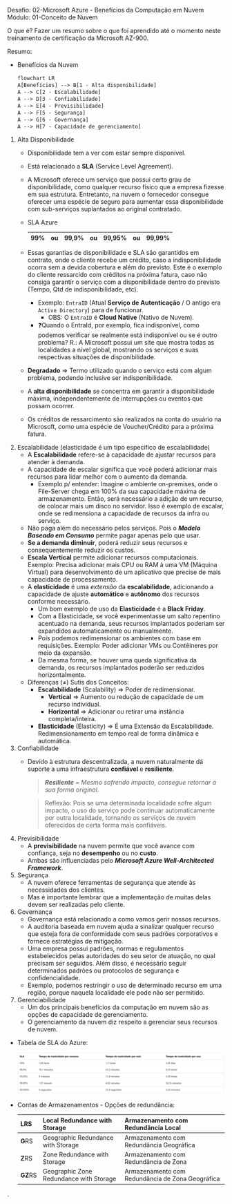 Desafio: 02-Microsoft Azure - Benefícios da Computação em Nuvem  
Módulo: 01-Conceito de Nuvem

O que é? Fazer um resumo sobre o que foi aprendido até o momento neste treinamento de certificação da Microsoft AZ-900.

Resumo:
- Benefícios da Nuvem
    
    ```mermaid
    flowchart LR
    A[Benefícios] --> B[1 - Alta disponibilidade]
    A --> C[2 - Escalabilidade]
    A --> D[3 - Confiabilidade]
    A --> E[4 - Previsibilidade]
    A --> F[5 - Segurança]
    A --> G[6 - Governança]
    A --> H[7 - Capacidade de gerenciamento]
    ```
    
1. Alta Disponibilidade
    - Disponibilidade tem a ver com estar sempre disponível.
    - Está relacionado a **SLA** (Service Level Agreement).
    - A Microsoft oferece um serviço que possui certo grau de disponibilidade, como qualquer recurso físico que a empresa fizesse em sua estrutura. Entretanto, na nuvem o fornecedor consegue oferecer uma espécie de seguro para aumentar essa disponibilidade com sub-serviços suplantados ao original contratado.
    - SLA Azure
        
        
        | 99% | ou | 99,9% | ou | 99,95% | ou | 99,99% |
        | --- | --- | --- | --- | --- | --- | --- |
    - Essas garantias de disponibilidade e SLA são garantidos em contrato, onde o cliente recebe um crédito, caso a indisponibilidade ocorra sem a devida cobertura e além do previsto. Este é o exemplo do cliente ressarcido com créditos na próxima fatura, caso não consiga garantir o serviço com a disponibilidade dentro do previsto (Tempo, Qtd de indisponibilidade, etc).
        - Exemplo:
        `EntraID` (Atual **Serviço de Autenticação** / O antigo era `Active Directory`) para de funcionar.
            - OBS: O `EntraID` é **Cloud Native** (Nativo de Nuvem).
        - ❓Quando o EntraId, por exemplo, fica indisponível, como podemos verificar se realmente está indisponível ou se é outro problema?
        R.: A Microsoft possui um site que mostra todas as localidades a nível global, mostrando os serviços e suas respectivas situações de disponibilidade.
    - **Degradado** ⇒ Termo utilizado quando o serviço está com algum problema, podendo inclusive ser indisponibilidade.
    - A **alta disponibilidade** se concentra em garantir a disponibilidade máxima, independentemente de interrupções ou eventos que possam ocorrer.
    - Os créditos de ressarcimento são realizados na conta do usuário na Microsoft, como uma espécie de Voucher/Crédito para a próxima fatura.
2. Escalabilidade (elasticidade é um tipo especifico de escalabilidade)
    - A **Escalabilidade** refere-se à capacidade de ajustar recursos para atender à demanda.
    - A capacidade de escalar significa que você poderá adicionar mais recursos para lidar melhor com o aumento da demanda.
        - Exemplo p/ entender:
        Imagine o ambiente on-premises, onde o File-Server chega em 100% da sua capacidade máxima de armazenamento.
        Então, será necessário a adição de um recurso, de colocar mais um disco no servidor.
        Isso é exemplo de escalar, onde se redimensiona a capacidade de recursos da infra ou serviço.
    - Não paga além do necessário pelos serviços. Pois o ***Modelo Baseado em Consumo*** permite pagar apenas pelo que usar.
    - **Se a demanda diminuir**, poderá reduzir seus recursos e consequentemente reduzir os custos.
    - **Escala Vertical** permite adicionar recursos computacionais.
    Exemplo:
    Precisa adicionar mais CPU ou RAM à uma VM (Máquina Virtual) para desenvolvimento de um aplicativo que precise de mais capacidade de processamento.
    - A **elasticidade** é uma *extensão* da **escalabilidade**, adicionando a capacidade de ajuste **automático** e **autônomo** dos recursos conforme necessário.
        - Um bom exemplo de uso da **Elasticidade** é a **Black Friday**.
        - Com a Elasticidade, se você experimentasse um salto repentino acentuado na demanda, seus recursos implantados poderiam ser expandidos automaticamente ou manualmente.
        - Pois podemos redimensionar os ambientes com base em requisições.
        Exemplo:
        Poder adicionar VMs ou Contêineres por meio da expansão.
        - Da mesma forma, se houver uma queda significativa da demanda, os recursos implantados poderão ser reduzidos horizontalmente.
    - Diferenças (≠) Sutis dos Conceitos:
        - **Escalabilidade** (Scalability) ⇒ Poder de redimensionar.
            - **Vertical** ⇒ Aumento ou redução de capacidade de um recurso individual.
            - **Horizontal** ⇒ Adicionar ou retirar uma instância completa/inteira.
        - **Elasticidade** (Elasticity) ⇒ É uma Extensão da Escalabilidade. Redimensionamento em tempo real de forma dinâmica e automática.
3. Confiabilidade
    - Devido à estrutura descentralizada, a nuvem naturalmente dá suporte a uma infraestrutura **confiável** e **resiliente**.
        
        > ***Resiliente** = Mesmo sofrendo impacto, consegue retornar a sua forma original*.
        > 
        
        > Reflexão:
        Pois se uma determinada localidade sofre algum impacto, o uso do serviço pode continuar automaticamente por outra localidade, tornando os serviços de nuvem oferecidos de certa forma mais confiáveis.
        > 
4. Previsibilidade
    - A **previsibilidade** na nuvem permite que você avance com confiança, seja no **desempenho** ou no **custo**.
    - Ambas são influenciadas pelo ***Microsoft Azure Well-Architected Framework***.
5. Segurança
    - A nuvem oferece ferramentas de segurança que atende às necessidades dos clientes.
    - Mas é importante lembrar que a implementação de muitas delas devem ser realizadas pelo cliente.
6. Governança
    - Governança está relacionado a como vamos gerir nossos recursos.
    - A auditoria baseada em nuvem ajuda a sinalizar qualquer recurso que esteja fora de conformidade com seus padrões corporativos e fornece estratégias de mitigação.
    - Uma empresa possui padrões, normas e regulamentos estabelecidos pelas autoridades do seu setor de atuação, no qual precisam ser seguidos. Além disso, é necessário seguir determinados padrões ou protocolos de segurança e confidencialidade.
    - Exemplo, podemos restringir o uso de determinado recurso em uma região, porque naquela localidade ele pode não ser permitido.
7. Gerenciabilidade
    - Um dos principais benefícios da computação em nuvem são as opções de capacidade de gerenciamento.
    - O gerenciamento da nuvem diz respeito a gerenciar seus recursos de nuvem.

- Tabela de SLA do Azure:
    
    ![image_Tabela_SLA_Azure.png](./image_Tabela_SLA_Azure.png)
  
- Contas de Armazenamentos - Opções de redundância:
    
    
    | **L**RS | Local Redundance with Storage | Armazenamento com Redundância Local |
    | --- | --- | --- |
    | **G**RS | Geographic Redundance with Storage | Armazenamento com Redundância Geográfica |
    | **Z**RS | Zone Redundance with Storage | Armazenamento com Redundância de Zona |
    | **GZ**RS | Geographic Zone Redundance with Storage | Armazenamento com Redundância de Zona Geográfica |
.
